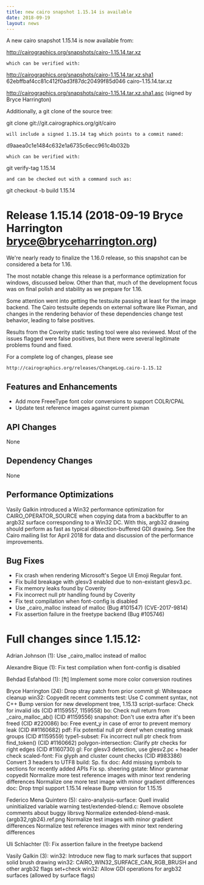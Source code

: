 ```yaml
---
title: new cairo snapshot 1.15.14 is available
date: 2018-09-19
layout: news
---
```

A new cairo snapshot 1.15.14 is now available from:

http://cairographics.org/snapshots/cairo-1.15.14.tar.xz

    which can be verified with:

http://cairographics.org/snapshots/cairo-1.15.14.tar.xz.sha1
62ebffbaf4cc81c412f0ad3f87dc20499f85d046  cairo-1.15.14.tar.xz

http://cairographics.org/snapshots/cairo-1.15.14.tar.xz.sha1.asc
(signed by Bryce Harrington)

  Additionally, a git clone of the source tree:

git clone git://git.cairographics.org/git/cairo

    will include a signed 1.15.14 tag which points to a commit named:
d9aaea0c1e1484c632e1a6735c6ecc961c4b032b

    which can be verified with:
git verify-tag 1.15.14

    and can be checked out with a command such as:
git checkout -b build 1.15.14

Release 1.15.14    (2018-09-19 Bryce Harrington <bryce@bryceharrington.org>)
============================================================================
We're nearly ready to finalize the 1.16.0 release, so this snapshot
can be considered a beta for 1.16.

The most notable change this release is a performance optimization for
windows, discussed below.  Other than that, much of the development
focus was on final polish and stability as we prepare for 1.16.

Some attention went into getting the testsuite passing at least for the
image backend.  The Cairo testsuite depends on external software like
Pixman, and changes in the rendering behavior of these dependencies
change test behavior, leading to false positives.

Results from the Coverity static testing tool were also reviewed.  Most
of the issues flagged were false positives, but there were several
legitimate problems found and fixed.

For a complete log of changes, please see

    http://cairographics.org/releases/ChangeLog.cairo-1.15.12

Features and Enhancements
-------------------------
* Add more FreeeType font color conversions to support COLR/CPAL
* Update test reference images against current pixman

API Changes
-----------
None

Dependency Changes
------------------
None

Performance Optimizations
-------------------------
Vasily Galkin introduced a Win32 performance optimization for
CAIRO_OPERATOR_SOURCE when copying data from a backbuffer to an argb32
surface corresponding to a Win32 DC.  With this, argb32 drawing should
perform as fast as typical dibsection-buffered GDI drawing.  See the
Cairo mailing list for April 2018 for data and discussion of the
performance improvements.


Bug Fixes
---------
* Fix crash when rendering Microsoft's Segoe UI Emoji Regular font.
* Fix build breakage with glesv3 enabled due to non-existant glesv3.pc.
* Fix memory leaks found by Coverity
* Fix incorrect null ptr handling found by Coverity
* Fix test compilation when font-config is disabled
* Use _cairo_malloc instead of malloc (Bug #101547) (CVE-2017-9814)
* Fix assertion failure in the freetype backend (Bug #105746)


Full changes since 1.15.12:
===========================

Adrian Johnson (1):
      Use _cairo_malloc instead of malloc

Alexandre Bique (1):
      Fix test compilation when font-config is disabled

Behdad Esfahbod (1):
      [ft] Implement some more color conversion routines

Bryce Harrington (24):
      Drop stray patch from prior commit
      gl: Whitespace cleanup
      win32: Copyedit recent comments
      test: Use C comment syntax, not C++
      Bump version for new development tree, 1.15.13
      script-surface: Check for invalid ids (CID #1159557, 1159558)
      bo: Check null return from _cairo_malloc_ab() (CID #1159556)
      snapshot: Don't use extra after it's been freed (CID #220086)
      bo: Free event_y in case of error to prevent memory leak (CID ##1160682)
      pdf: Fix potential null ptr deref when creating smask groups (CID #1159559)
      type1-subset: Fix incorrect null ptr check from find_token() (CID #1160662)
      polygon-intersection: Clarify ptr checks for right edges (CID #1160730)
      gl: For glesv3 detection, use glesv2.pc + header check
      scaled-font: Fix glyph and cluster count checks (CID #983386)
      Convert 3 headers to UTF8
      build: Sp. fix
      doc: Add missing symbols to sections for recently added APIs
      Fix sp. sheering
      gstate: Minor grammar copyedit
      Normalize more test reference images with minor text rendering differences
      Normalize one more test image with minor gradient differences
      doc: Drop tmpl support
      1.15.14 release
      Bump version for 1.15.15

Federico Mena Quintero (5):
      cairo-analysis-surface: Quell invalid uninitialized variable warning
      test/extended-blend.c: Remove obsolete comments about buggy librsvg
      Normalize extended-blend-mask.{argb32,rgb24}.ref.png
      Normalize test images with minor gradient differences
      Normalize test reference images with minor text rendering differences

Uli Schlachter (1):
      Fix assertion failure in the freetype backend

Vasily Galkin (3):
      win32: Introduce new flag to mark surfaces that support solid brush drawing
      win32: CAIRO_WIN32_SURFACE_CAN_RGB_BRUSH and other argb32 flags set+check
      win32: Allow GDI operations for argb32 surfaces (allowed by surface flags)

